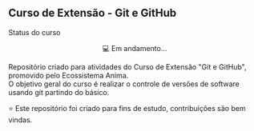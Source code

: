 ## Curso de Extensão - Git e GitHub

Status do curso
<p align="center">💻 Em andamento...</p>

Repositório criado para atividades do Curso de Extensão "Git e GitHub", promovido pelo Ecossistema Anima.  
O objetivo geral do curso é realizar o controle de versões de software usando git partindo do básico.

⭐️ Este repositório foi criado para fins de estudo, contribuições são bem vindas.
